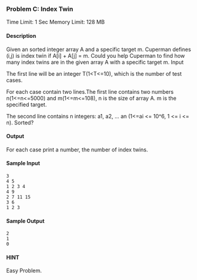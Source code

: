 ### Problem C: Index Twin

Time Limit: 1 Sec  Memory Limit: 128 MB

#### Description

Given an sorted integer array A and a specific target m. Cuperman defines (i,j) is index twin if A[i] + A[j] = m. Could you help Cuperman to find how many index twins are in the given array A with a specific target m.
Input

The first line will be an integer T(1<T<=10), which is the number of test cases.

For each case contain two lines.The first line contains two numbers n(1<=n<=5000) and m(1<=m<=108), n is the size of array A. m is the specified target.

The second line contains n integers: a1, a2, ... an (1<=ai <= 10^6, 1 <= i <= n).
Sorted?

#### Output

For each case print a number, the number of index twins.

#### Sample Input

```
3
4 5
1 2 3 4
4 9
2 7 11 15
3 6
1 2 3
```

#### Sample Output

```
2
1
0
```

#### HINT

Easy Problem.